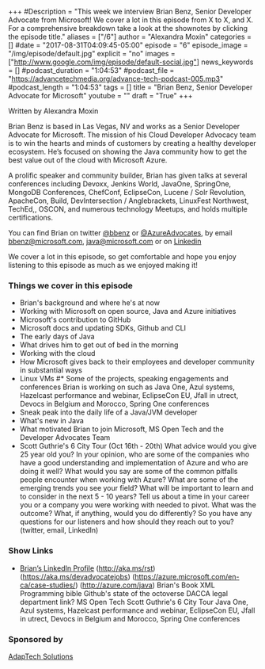 +++
#Description = "This week we interview Brian Benz, Senior Developer Advocate from Microsoft! We cover a lot in this episode from X to X, and X. For a comprehensive breakdown take a look at the shownotes by clicking the episode title."
aliases = ["/6"]
author = "Alexandra Moxin"
categories = []
#date = "2017-08-31T04:09:45-05:00"
episode = "6"
episode_image = "/img/episode/default.jpg"
explicit = "no"
images = ["http://www.google.com/img/episode/default-social.jpg"]
news_keywords = []
#podcast_duration = "1:04:53"
#podcast_file = "https://advancetechmedia.org/advance-tech-podcast-005.mp3"
#podcast_length = "1:04:53"
tags = []
title = "Brian Benz, Senior Developer Advocate for Microsoft"
youtube = ""
draft = "True"
+++

Written by Alexandra Moxin

Brian Benz is based in Las Vegas, NV and works as a Senior Developer Advocate for Microsoft. The mission of his Cloud Developer Advocacy team is to win the hearts and minds of customers by creating a healthy developer ecosystem. He’s focused on showing the Java community how to get the best value out of the cloud with Microsoft Azure.

A prolific speaker and community builder, Brian has given talks at several conferences including Devoxx, Jenkins World, JavaOne, SpringOne, MongoDB Conferences, ChefConf, EclipseCon, Lucene / Solr Revolution, ApacheCon, Build, DevIntersection / Anglebrackets, LinuxFest Northwest, TechEd,, OSCON, and numerous technology Meetups, and holds multiple certifications.

You can find Brian on twitter [@bbenz](https://twitter.com/bbenz) or [@AzureAdvocates](https://twitter.com/AzureAdvocates), by email bbenz@microsoft.com, java@microsoft.com or on [Linkedin](https://www.linkedin.com/in/brianbenz/)

We cover a lot in this episode, so get comfortable and hope you enjoy listening to this episode as much as we enjoyed making it!


### Things we cover in this episode

* Brian's background and where he's at now
* Working with Microsoft on open source, Java and Azure initiatives
* Microsoft's contribution to GitHub
* Microsoft docs and updating SDKs, Github and CLI
* The early days of Java
* What drives him to get out of bed in the morning
* Working with the cloud
* How Microsoft gives back to their employees and developer community in substantial ways
* Linux VMs
#* Some of the projects, speaking engagements and conferences Brian is working on such as Java One, Azul systems, Hazelcast performance and webinar, EclipseCon EU, Jfall in utrect, Devocs in Belgium and Morocco, Spring One conferences
* Sneak peak into the daily life of a Java/JVM developer
* What's new in Java
* What motivated Brian to join Microsoft, MS Open Tech and the Developer Advocates Team
* Scott Guthrie's 6 City Tour (Oct 16th - 20th)
 What advice would you give 25 year old you?
 In your opinion, who are some of the companies who have a good understanding and implementation of Azure and who are doing it well?
 What would you say are some of the common pitfalls people encounter when working with Azure?
 What are some of the emerging trends you see your field? What will be important to learn and to consider in the next 5 - 10 years?
 Tell us about a time in your career you or a company you were working with needed to pivot. What was the outcome? What, if anything, would you do differently?
 So you have any questions for our listeners and how should they reach out to you? (twitter, email, LinkedIn)


### Show Links

* [Brian’s LinkedIn Profile](https://www.linkedin.com/in/brianbenz/)
   (http://aka.ms/rst)
   (https://aka.ms/devadvocatejobs)
   (https://azure.microsoft.com/en-ca/case-studies/)
   (http://azure.com/java)
   Brian's Book XML Programming bible
   Github's state of the octoverse
   DACCA legal department link?
   MS Open Tech
   Scott Guthrie's 6 City Tour
   Java One, Azul systems, Hazelcast performance and webinar, EclipseCon EU, Jfall in utrect, Devocs in Belgium and Morocco, Spring One conferences



### Sponsored by

[AdapTech Solutions](https://adaptechsolutions.net/)


